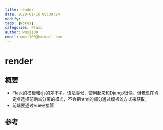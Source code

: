```yaml
---
title: render
date: 2020-01-10 09:39:24
modify: 
tags: [Notes]
categories: Flask
author: wmsj100
email: wmsj100@hotmail.com
---
```


# render

## 概要

- Flask的模板和ejs的差不多，语法类似，使用起来和Django很像，但我现在肯定会选择前后端分离的模式，不会把html的部分通过模板的方式来获取，
- 前端要通过vue来接管

## 参考

